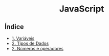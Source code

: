 <div align="center">

# JavaScript

</div>

## Índice

- [1. Variáveis](/src/variaveis/script.js)
- [2. Tipos de Dados](/src/tipos-de-dados/script.js)
- [2. Números e operadores](/src/numeros-e-operadores/script.js)
